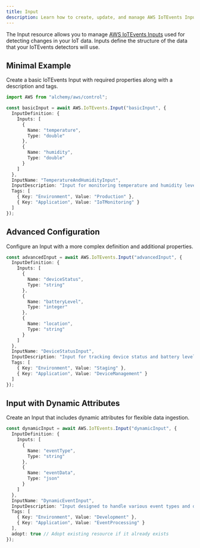 ```yaml
---
title: Input
description: Learn how to create, update, and manage AWS IoTEvents Inputs using Alchemy Cloud Control.
---
```



The Input resource allows you to manage [AWS IoTEvents Inputs](https://docs.aws.amazon.com/iotevents/latest/userguide/) used for detecting changes in your IoT data. Inputs define the structure of the data that your IoTEvents detectors will use.

## Minimal Example

Create a basic IoTEvents Input with required properties along with a description and tags.

```ts
import AWS from "alchemy/aws/control";

const basicInput = await AWS.IoTEvents.Input("basicInput", {
  InputDefinition: {
    Inputs: [
      {
        Name: "temperature",
        Type: "double"
      },
      {
        Name: "humidity",
        Type: "double"
      }
    ]
  },
  InputName: "TemperatureAndHumidityInput",
  InputDescription: "Input for monitoring temperature and humidity levels.",
  Tags: [
    { Key: "Environment", Value: "Production" },
    { Key: "Application", Value: "IoTMonitoring" }
  ]
});
```

## Advanced Configuration

Configure an Input with a more complex definition and additional properties.

```ts
const advancedInput = await AWS.IoTEvents.Input("advancedInput", {
  InputDefinition: {
    Inputs: [
      {
        Name: "deviceStatus",
        Type: "string"
      },
      {
        Name: "batteryLevel",
        Type: "integer"
      },
      {
        Name: "location",
        Type: "string"
      }
    ]
  },
  InputName: "DeviceStatusInput",
  InputDescription: "Input for tracking device status and battery levels.",
  Tags: [
    { Key: "Environment", Value: "Staging" },
    { Key: "Application", Value: "DeviceManagement" }
  ]
});
```

## Input with Dynamic Attributes

Create an Input that includes dynamic attributes for flexible data ingestion.

```ts
const dynamicInput = await AWS.IoTEvents.Input("dynamicInput", {
  InputDefinition: {
    Inputs: [
      {
        Name: "eventType",
        Type: "string"
      },
      {
        Name: "eventData",
        Type: "json"
      }
    ]
  },
  InputName: "DynamicEventInput",
  InputDescription: "Input designed to handle various event types and data.",
  Tags: [
    { Key: "Environment", Value: "Development" },
    { Key: "Application", Value: "EventProcessing" }
  ],
  adopt: true // Adopt existing resource if it already exists
});
```
